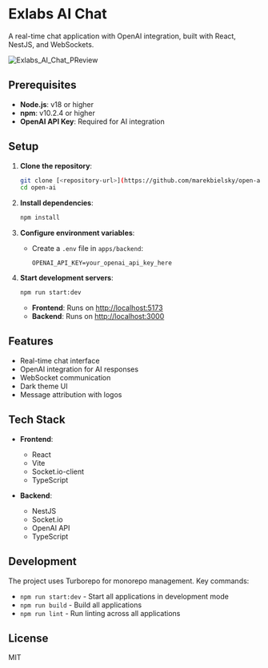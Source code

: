 # Exlabs AI Chat

A real-time chat application with OpenAI integration, built with React, NestJS, and WebSockets.

![Exlabs_AI_Chat_PReview](https://github.com/user-attachments/assets/987940ec-66e3-4b8b-b369-259e7c0e9dab)

## Prerequisites

- **Node.js**: v18 or higher
- **npm**: v10.2.4 or higher
- **OpenAI API Key**: Required for AI integration

## Setup

1. **Clone the repository**:

   ```bash
   git clone [<repository-url>](https://github.com/marekbielsky/open-ai)
   cd open-ai
   ```

2. **Install dependencies**:

   ```bash
   npm install
   ```

3. **Configure environment variables**:

   - Create a `.env` file in `apps/backend`:
     ```plaintext
     OPENAI_API_KEY=your_openai_api_key_here
     ```

4. **Start development servers**:

   ```bash
   npm run start:dev
   ```

   - **Frontend**: Runs on [http://localhost:5173](http://localhost:5173)
   - **Backend**: Runs on [http://localhost:3000](http://localhost:3000)

## Features

- Real-time chat interface
- OpenAI integration for AI responses
- WebSocket communication
- Dark theme UI
- Message attribution with logos

## Tech Stack

- **Frontend**:

  - React
  - Vite
  - Socket.io-client
  - TypeScript

- **Backend**:
  - NestJS
  - Socket.io
  - OpenAI API
  - TypeScript

## Development

The project uses Turborepo for monorepo management. Key commands:

- `npm run start:dev` - Start all applications in development mode
- `npm run build` - Build all applications
- `npm run lint` - Run linting across all applications

## License

MIT
